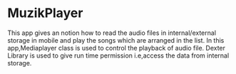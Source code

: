 # MuzikPlayer
This app gives an notion how to read the audio files in internal/external storage in mobile and play the songs which are arranged in the list.
In this app,Mediaplayer class is used to control the playback of audio file.
Dexter Library is used to give run time permission i.e,access the data from internal storage.
